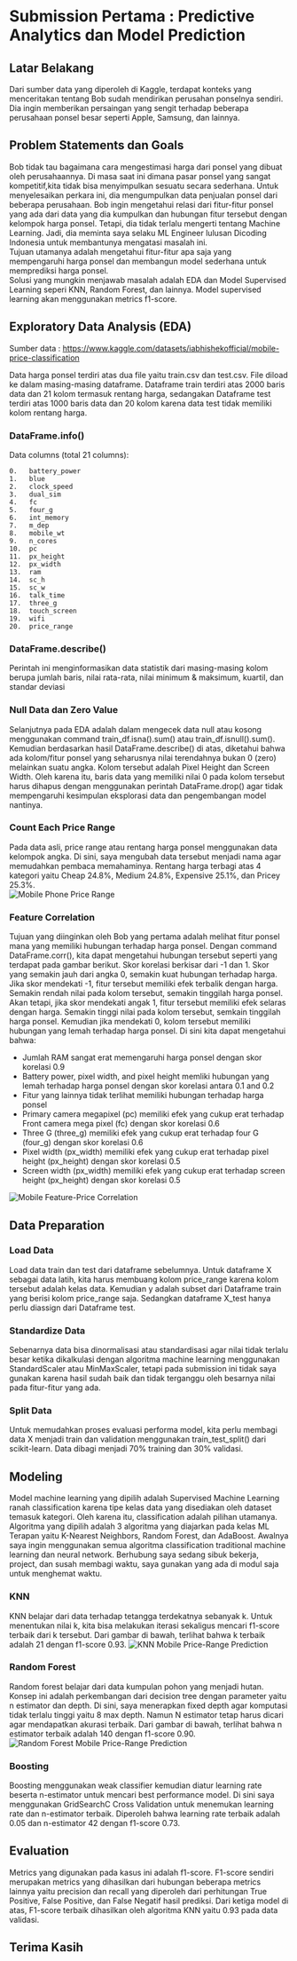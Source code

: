 # Submission Pertama : Predictive Analytics dan Model Prediction

## Latar Belakang
Dari sumber data yang diperoleh di Kaggle, terdapat konteks yang menceritakan tentang Bob sudah mendirikan perusahan ponselnya sendiri. Dia ingin memberikan persaingan yang sengit terhadap beberapa perusahaan ponsel besar seperti Apple, Samsung, dan lainnya.

## Problem Statements dan Goals
Bob tidak tau bagaimana cara mengestimasi harga dari ponsel yang dibuat oleh perusahaannya. Di masa saat ini dimana pasar ponsel yang sangat kompetitif,kita tidak bisa menyimpulkan sesuatu secara sederhana. Untuk menyelesaikan perkara ini, dia mengumpulkan data penjualan ponsel dari beberapa perusahaan.
Bob ingin mengetahui relasi dari fitur-fitur ponsel yang ada dari data yang dia kumpulkan dan hubungan fitur tersebut dengan kelompok harga ponsel. Tetapi, dia tidak terlalu mengerti tentang Machine Learning. Jadi, dia meminta saya selaku ML Engineer lulusan Dicoding Indonesia untuk membantunya mengatasi masalah ini. <br>
Tujuan utamanya adalah mengetahui fitur-fitur apa saja yang mempengaruhi harga ponsel dan membangun model sederhana untuk memprediksi harga ponsel.<br>
Solusi yang mungkin menjawab masalah adalah EDA dan Model Supervised Learning seperi KNN, Random Forest, dan lainnya. Model supervised learning akan menggunakan metrics f1-score.

## Exploratory Data Analysis (EDA)
Sumber data : https://www.kaggle.com/datasets/iabhishekofficial/mobile-price-classification

Data harga ponsel terdiri atas dua file yaitu train.csv dan test.csv. File diload ke dalam masing-masing dataframe. Dataframe train terdiri atas 2000 baris data dan 21 kolom termasuk rentang harga, sedangakan Dataframe test terdiri atas 1000 baris data dan 20 kolom karena data test tidak memiliki kolom rentang harga.

### DataFrame.info()
Data columns (total 21 columns):

    0.   battery_power
    1.   blue         
    2.   clock_speed  
    3.   dual_sim     
    4.   fc           
    5.   four_g       
    6.   int_memory   
    7.   m_dep        
    8.   mobile_wt    
    9.   n_cores      
    10.  pc           
    11.  px_height    
    12.  px_width     
    13.  ram          
    14.  sc_h         
    15.  sc_w         
    16.  talk_time    
    17.  three_g      
    18.  touch_screen 
    19.  wifi         
    20.  price_range  

### DataFrame.describe()
Perintah ini menginformasikan data statistik dari masing-masing kolom berupa jumlah baris, nilai rata-rata, nilai minimum & maksimum, kuartil, dan standar deviasi

### Null Data dan Zero Value
Selanjutnya pada EDA adalah dalam mengecek data null atau kosong menggunakan command train_df.isna().sum() atau train_df.isnull().sum(). Kemudian berdasarkan hasil DataFrame.describe() di atas, diketahui bahwa ada kolom/fitur ponsel yang seharusnya nilai terendahnya bukan 0 (zero) melainkan suatu angka. Kolom tersebut adalah Pixel Height dan Screen Width. Oleh karena itu, baris data yang memiliki nilai 0 pada kolom tersebut harus dihapus dengan menggunakan perintah DataFrame.drop() agar tidak mempengaruhi kesimpulan eksplorasi data dan pengembangan model nantinya.

### Count Each Price Range
Pada data asli, price range atau rentang harga ponsel menggunakan data kelompok angka. Di sini, saya mengubah data tersebut menjadi nama agar memudahkan pembaca memahaminya. Rentang harga terbagi atas 4 kategori yaitu Cheap 24.8%, Medium 24.8%, Expensive 25.1%, dan Pricey 25.3%. <br>
![Mobile Phone Price Range](/images/price_range.png "Mobile Phone Price Range")

### Feature Correlation
Tujuan yang diinginkan oleh Bob yang pertama adalah melihat fitur ponsel mana yang memiliki hubungan terhadap harga ponsel. Dengan command DataFrame.corr(), kita dapat mengetahui hubungan tersebut seperti yang terdapat pada gambar berikut. Skor korelasi berkisar dari -1 dan 1. Skor yang semakin jauh dari angka 0, semakin kuat hubungan terhadap harga. Jika skor mendekati -1, fitur tersebut memiliki efek terbalik dengan harga. Semakin rendah nilai pada kolom tersebut, semakin tinggilah harga ponsel. Akan tetapi, jika skor mendekati angak 1, fitur tersebut memiliki efek selaras dengan harga. Semakin tinggi nilai pada kolom tersebut, semkain tinggilah harga ponsel. Kemudian jika mendekati 0, kolom tersebut memiliki hubungan yang lemah terhadap harga ponsel. Di sini kita dapat mengetahui bahwa:
- Jumlah RAM sangat erat memengaruhi harga ponsel dengan skor korelasi 0.9
- Battery power, pixel width, and pixel height memliki hubungan yang lemah terhadap harga ponsel dengan skor korelasi antara 0.1 and 0.2
- Fitur yang lainnya tidak terlihat memiliki hubungan terhadap harga ponsel
- Primary camera megapixel (pc) memiliki efek yang cukup erat terhadap Front camera mega pixel (fc) dengan skor korelasi 0.6
- Three G (three_g) memiliki efek yang cukup erat terhadap four G (four_g) dengan skor korelasi 0.6
- Pixel width (px_width) memiliki efek yang cukup erat terhadap pixel height (px_height) dengan skor korelasi 0.5
- Screen width (px_width) memiliki efek yang cukup erat terhadap screen height (px_height) dengan skor korelasi 0.5

![Mobile Feature-Price Correlation](/images/correlation.png "Mobile Feature-Price Correlation")

## Data Preparation

### Load Data
Load data train dan test dari dataframe sebelumnya. Untuk dataframe X sebagai data latih, kita harus membuang kolom price_range karena kolom tersebut adalah kelas data. Kemudian y adalah subset dari Dataframe train yang berisi kolom price_range saja. Sedangkan dataframe X_test hanya perlu diassign dari Dataframe test.

### Standardize Data
Sebenarnya data bisa dinormalisasi atau standardisasi agar nilai tidak terlalu besar ketika dikalkulasi dengan algoritma machine learning menggunakan StandardScaler atau MinMaxScaler, tetapi pada submission ini tidak saya gunakan karena hasil sudah baik dan tidak terganggu oleh besarnya nilai pada fitur-fitur yang ada.

### Split Data
Untuk memudahkan proses evaluasi performa model, kita perlu membagi data X menjadi train dan validation menggunakan train_test_split() dari scikit-learn. Data dibagi menjadi 70% training dan 30% validasi.


## Modeling
Model machine learning yang dipilih adalah Supervised Machine Learning ranah classification karena tipe kelas data yang disediakan oleh dataset temasuk kategori. Oleh karena itu, classification adalah pilihan utamanya. Algoritma yang dipilih adalah 3 algoritma yang diajarkan pada kelas ML Terapan yaitu K-Nearest Neighbors, Random Forest, dan AdaBoost. Awalnya saya ingin menggunakan semua algoritma classification traditional machine learning dan neural network. Berhubung saya sedang sibuk bekerja, project, dan susah membagi waktu, saya gunakan yang ada di modul saja untuk menghemat waktu.

### KNN
KNN belajar dari data terhadap tetangga terdekatnya sebanyak k. Untuk menentukan nilai k, kita bisa melakukan iterasi sekaligus mencari f1-score terbaik dari k tersebut. Dari gambar di bawah, terlihat bahwa k terbaik adalah 21 dengan f1-score 0.93.
![KNN Mobile Price-Range Prediction](/images/knn.png "KNN Mobile Price-Range Prediction")

### Random Forest
Random forest belajar dari data kumpulan pohon yang menjadi hutan. Konsep ini adalah perkembangan dari decision tree dengan parameter yaitu n estimator dan depth. Di sini, saya menerapkan fixed depth agar komputasi tidak terlalu tinggi yaitu 8 max depth. Namun N estimator tetap harus dicari agar mendapatkan akurasi terbaik. Dari gambar di bawah, terlihat bahwa n estimator terbaik adalah 140 dengan f1-score 0.90.
![Random Forest Mobile Price-Range Prediction](/images/rf.png "Random Forest Mobile Price-Range Prediction")

### Boosting
Boosting menggunakan weak classifier kemudian diatur learning rate beserta n-estimator untuk mencari best performance model. Di sini saya menggunakan GridSearchC Cross Validation untuk menemukan learning rate dan n-estimator terbaik. Diperoleh bahwa learning rate terbaik adalah 0.05 dan n-estimator 42 dengan f1-score 0.73.

## Evaluation
Metrics yang digunakan pada kasus ini adalah f1-score. F1-score sendiri merupakan metrics yang dihasilkan dari hubungan beberapa metrics lainnya yaitu precision dan recall yang diperoleh dari perhitungan True Positive, False Positive, dan False Negatif hasil prediksi. Dari ketiga model di atas, F1-score terbaik dihasilkan oleh algoritma KNN yaitu 0.93 pada data validasi.

## Terima Kasih